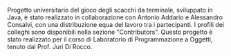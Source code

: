 Progetto universitario del gioco degli scacchi da terminale, sviluppato in Java, è stato realizzato in collaborazione con Antonio Addario e Alessandro Consalvi, con una distribuzione equa del lavoro tra i partecipanti. I profili dei colleghi sono disponibili nella sezione "Contributors". Questo progetto è stato realizzato per il corso di Laboratorio di Programmazione a Oggetti, tenuto dal Prof. Juri Di Rocco.
